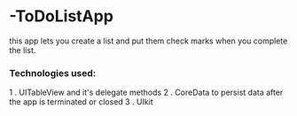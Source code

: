 # -ToDoListApp
this app lets you create a list and put them check marks when you complete the list.
   ### Technologies used:
1 .  UITableView and it's delegate methods
2 . CoreData to persist data after the app is terminated or closed
3 . UIkit



